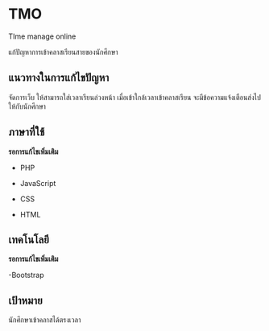 # TMO
TIme manage online

แก้ปัญหาการเข้าคลาสเรียนสายของนักศึกษา
## แนวทางในการแก้ไขปัญหา
จัดการเว็บ ให้สามารถใส่เวลาเรียนล่วงหน้า เมื่อเข้าใกล้เวลาเข้าคลาสเรียน จะมีข้อความแจ้งเตือนส่งไปให้กับนักศึกษา
## ภาษาที่ใช้
**รอการแก้ไขเพิ่มเติม**

* PHP

* JavaScript

* CSS

* HTML
## เทคโนโลยี
**รอการแก้ไขเพิ่มเติม**

-Bootstrap
## เป้าหมาย
นักศึกษาเข้าคลาสได้ตรงเวลา
